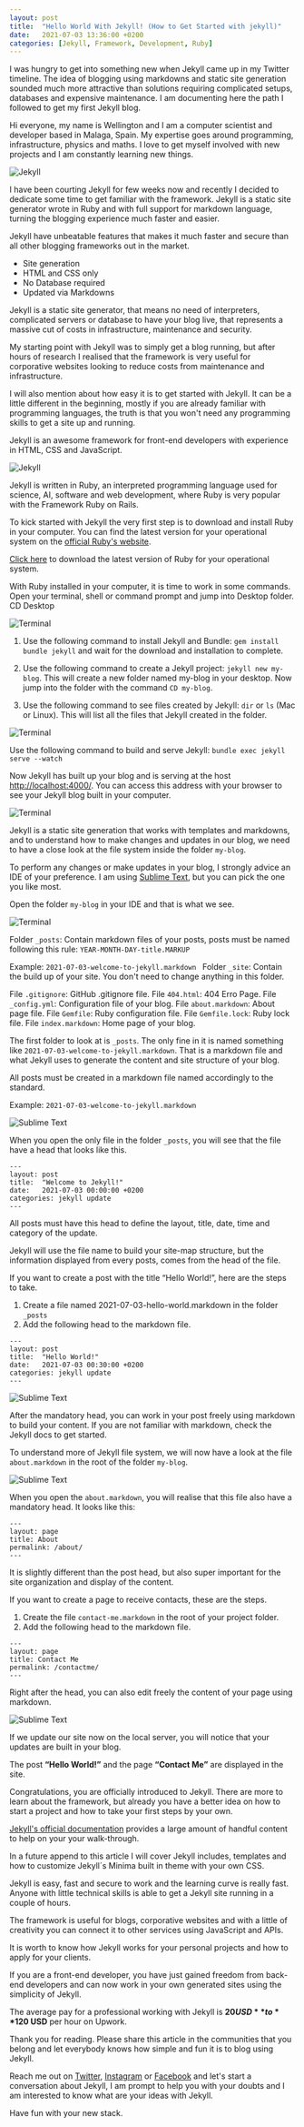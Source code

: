 ```yaml
---
layout: post
title:  "Hello World With Jekyll! (How to Get Started with jekyll)"
date:   2021-07-03 13:36:00 +0200
categories: [Jekyll, Framework, Development, Ruby]
---
```

I was hungry to get into something new when Jekyll came up in my Twitter timeline. The idea of blogging using markdowns and static site generation sounded much more attractive than solutions requiring complicated setups, databases and expensive maintenance. I am documenting here the path I followed to get my first Jekyll blog.

Hi everyone, my name is Wellington and I am a computer scientist and developer based in Malaga, Spain. My expertise goes around programming, infrastructure, physics and maths. I love to get myself involved with new projects and I am constantly learning new things.

![Jekyll](https://wellyington.github.io/blog/assets/hello-world-with-jekyll-how-to-get-started-with-jekyll/001-jekyll-logo.png)

I have been courting Jekyll for few weeks now and recently I decided to dedicate some time to get familiar with the framework. Jekyll is a static site generator wrote in Ruby and with full support for markdown language, turning the blogging experience much faster and easier.

Jekyll have unbeatable features that makes it much faster and secure than all other blogging frameworks out in the market. 

* Site generation
* HTML and CSS only
* No Database required
* Updated via Markdowns

Jekyll is a static site generator, that means no need of interpreters, complicated servers or database to have your blog live, that represents a massive cut of costs in infrastructure, maintenance and security.

My starting point with Jekyll was to simply get a blog running, but after hours of research I realised that the framework is very useful for corporative websites looking to reduce costs from maintenance and infrastructure.

I will also mention about how easy it is to get started with Jekyll. It can be a little different in the beginning, mostly if you are already familiar with programming languages, the truth is that you won't need any programming skills to get a site up and running.

Jekyll is an awesome framework for front-end developers with experience in HTML, CSS and JavaScript.

![Jekyll](https://wellyington.github.io/blog/assets/hello-world-with-jekyll-how-to-get-started-with-jekyll/002-ruby-logo.png)

Jekyll is written in Ruby, an interpreted programming language used for science, AI, software and web development, where Ruby is very popular with the Framework Ruby on Rails.

To kick started with Jekyll the very first step is to download and install Ruby in your computer. You can find the latest version for your operational system on the [official Ruby's website](https://www.ruby-lang.org/). 

[Click here](https://www.ruby-lang.org/en/downloads/) to download the latest version of Ruby for your operational system.

With Ruby installed in your computer, it is time to work in some commands. Open your terminal, shell or command prompt and jump into Desktop folder. CD Desktop

![Terminal](https://wellyington.github.io/blog/assets/hello-world-with-jekyll-how-to-get-started-with-jekyll/003-cmd.png)

1. Use the following command to install Jekyll and Bundle: `gem install bundle jekyll` and wait for the download and installation to complete.

2. Use the following command to create a Jekyll project: `jekyll new my-blog`. This will create a new folder named my-blog in your desktop. Now jump into the folder with the command `CD my-blog`.

3. Use the following command to see files created by Jekyll: `dir` or `ls` (Mac or Linux). This will list all the files that Jekyll created in the folder.

![Terminal](https://wellyington.github.io/blog/assets/hello-world-with-jekyll-how-to-get-started-with-jekyll/004-cmd.png)

Use the following command to build and serve Jekyll: `bundle exec jekyll serve --watch`

Now Jekyll has built up your blog and is serving at the host [http://localhost:4000/](http://localhost:4000/). You can access this address with your browser to see your Jekyll blog built in your computer.

![Terminal](https://wellyington.github.io/blog/assets/hello-world-with-jekyll-how-to-get-started-with-jekyll/005-cmd.png)

Jekyll is a static site generation that works with templates and markdowns, and to understand how to make changes and updates in our blog, we need to have a close look at the file system inside the folder `my-blog`.

To perform any changes or make updates in your blog, I strongly advice an IDE of your preference. I am using [Sublime Text](https://www.sublimetext.com/), but you can pick the one you like most.

Open the folder `my-blog` in your IDE and that is what we see.

![Terminal](https://wellyington.github.io/blog/assets/hello-world-with-jekyll-how-to-get-started-with-jekyll/006-localhost-chrome.png)

Folder `_posts`: Contain markdown files of your posts, posts must be named following this rule: `YEAR-MONTH-DAY-title.MARKUP`

Example:  `2021-07-03-welcome-to-jekyll.markdown
`
Folder `_site`: Contain the build up of your site. You don't need to change anything in this folder.

File `.gitignore`: GitHub .gitignore file.
File `404.html`: 404 Erro Page.
File `_config.yml`: Configuration file of your blog.
File `about.markdown`: About page file.
File `Gemfile`: Ruby configuration file.
File `Gemfile.lock`: Ruby lock file.
File `index.markdown`: Home page of your blog.

The first folder to look at is `_posts`. The only fine in it is named something like `2021-07-03-welcome-to-jekyll.markdown`. That is a markdown file and what Jekyll uses to generate the content and site structure of your blog.

All posts must be created in a markdown file named accordingly to the standard.

Example: `2021-07-03-welcome-to-jekyll.markdown`

![Sublime Text](https://wellyington.github.io/blog/assets/hello-world-with-jekyll-how-to-get-started-with-jekyll/007-sublime-text.png)

When you open the only file in the folder `_posts`, you will see that the file have a head that looks like this.

```Jekyll
---
layout: post
title:  "Welcome to Jekyll!"
date:   2021-07-03 00:00:00 +0200
categories: jekyll update
---
```

All posts must have this head to define the layout, title, date, time and category of the update.

Jekyll will use the file name to build your site-map structure, but the information displayed from every posts, comes from the head of the file.

If you want to create a post with the title “Hello World!”, here are the steps to take.

1. Create a file named 2021-07-03-hello-world.markdown in the folder `_posts`
2. Add the following head to the markdown file.

```Jekyll
---
layout: post
title:  "Hello World!"
date:   2021-07-03 00:30:00 +0200
categories: jekyll update
---
```

![Sublime Text](https://wellyington.github.io/blog/assets/hello-world-with-jekyll-how-to-get-started-with-jekyll/008-sublime-text.png)

After the mandatory head, you can work in your post freely using markdown to build your content. If you are not familiar with markdown, check the Jekyll docs to get started.

To understand more of Jekyll file system, we will now have a look at the file `about.markdown` in the root of the folder `my-blog`.

![Sublime Text](https://wellyington.github.io/blog/assets/hello-world-with-jekyll-how-to-get-started-with-jekyll/010-sublime-text.png)

When you open the `about.markdown`, you will realise that this file also have a mandatory head. It looks like this:

```Jekyll
---
layout: page
title: About
permalink: /about/
---
```

It is slightly different than the post head, but also super important for the site organization and display of the content.

If you want to create a page to receive contacts, these are the steps.

1. Create the file `contact-me.markdown` in the root of your project folder.
2. Add the following head to the markdown file.

```Jekyll
---
layout: page
title: Contact Me
permalink: /contactme/
---
```

Right after the head, you can also edit freely the content of your page using markdown.

![Sublime Text](https://wellyington.github.io/blog/assets/hello-world-with-jekyll-how-to-get-started-with-jekyll/011-sublime-text.png)

If we update our site now on the local server, you will notice that your updates are built in your blog.

The post **“Hello World!”** and the page **“Contact Me”** are displayed in the site.

Congratulations, you are officially introduced to Jekyll. There are more to learn about the framework, but already you have a better idea on how to start a project and how to take your first steps by your own.

[Jekyll's official documentation](https://jekyllrb.com/docs/) provides a large amount of handful content to help on your your walk-through.

In a future append to this article I will cover Jekyll includes, templates and how to customize Jekyll´s Minima built in theme with your own CSS.

Jekyll is easy, fast and secure to work and the learning curve is really fast. Anyone with little technical skills is able to get a Jekyll site running in a couple of hours.

The framework is useful for blogs, corporative websites and with a little of creativity you can connect it to other services using JavaScript and APIs. 

It is worth to know how Jekyll works for your personal projects and how to apply for your clients.

If you are a front-end developer, you have just gained freedom from back-end developers and can now work in your own generated sites using the simplicity of Jekyll.

The average pay for a professional working with Jekyll is **$20 USD** to **$120 USD** per hour on Upwork.

Thank you for reading. Please share this article in the communities that you belong and let everybody knows how simple and fun it is to blog using Jekyll.

Reach me out on [Twitter](https://twitter.com/wellyington), [Instagram](https://instagram.com/wellyington) or [Facebook](https://facebook.com/wellyington) and let's start a conversation about Jekyll, I am prompt to help you with your doubts and I am interested to know what are your ideas with Jekyll.

Have fun with your new stack.